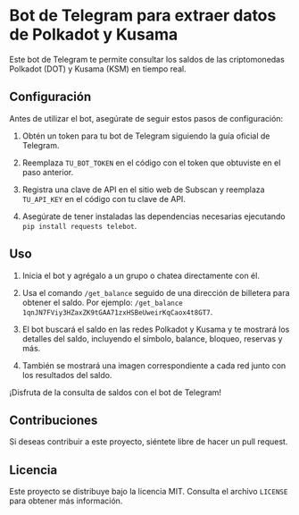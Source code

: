 # Bot de Telegram para extraer datos de Polkadot y Kusama

Este bot de Telegram te permite consultar los saldos de las criptomonedas Polkadot (DOT) y Kusama (KSM) en tiempo real.

## Configuración

Antes de utilizar el bot, asegúrate de seguir estos pasos de configuración:

1. Obtén un token para tu bot de Telegram siguiendo la guía oficial de Telegram.

2. Reemplaza `TU_BOT_TOKEN` en el código con el token que obtuviste en el paso anterior.

3. Registra una clave de API en el sitio web de Subscan y reemplaza `TU_API_KEY` en el código con tu clave de API.

4. Asegúrate de tener instaladas las dependencias necesarias ejecutando `pip install requests telebot`.

## Uso

1. Inicia el bot y agrégalo a un grupo o chatea directamente con él.

2. Usa el comando `/get_balance` seguido de una dirección de billetera para obtener el saldo. Por ejemplo: `/get_balance 1qnJN7FViy3HZaxZK9tGAA71zxHSBeUweirKqCaox4t8GT7`.

3. El bot buscará el saldo en las redes Polkadot y Kusama y te mostrará los detalles del saldo, incluyendo el símbolo, balance, bloqueo, reservas y más.

4. También se mostrará una imagen correspondiente a cada red junto con los resultados del saldo.

¡Disfruta de la consulta de saldos con el bot de Telegram!

## Contribuciones

Si deseas contribuir a este proyecto, siéntete libre de hacer un pull request.

## Licencia

Este proyecto se distribuye bajo la licencia MIT. Consulta el archivo `LICENSE` para obtener más información.

